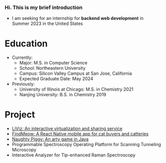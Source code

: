 ### Hi. This is my brief introduction
* I am seeking for an internship for **backend web development** in Summer 2023 in the United States

# Education
* Currently:
  * Major: M.S. in Computer Science
  * School: Northeastern University
  * Campus: Silicon Valley Campus at San Jose, California
  * Expected Graduate Date: May 2024
* Previously:
  * University of Illinois at Chicago: M.S. in Chemistry 2021
  * Nanjing University: B.S. in Chemistry 2019

# Project
* [LiViz: An interactive virtualization and sharing service](https://github.com/LiViz-cc/lvz-backend)
* [FindMeow: A React Native mobile app for cat buyers and catteries](https://github.com/Zhongyi-Lu/MobileAppDev-FindMeow/)
* [Naughty Piggy: An arty game in Java](https://github.com/CS-5004-Final-Project-LLW/MyArty)
* Programmable Spectroscopy Operating Platform for Scanning Tunneling Microscopy
* Interactive Analyzer for Tip-enhanced Raman Spectroscopy
